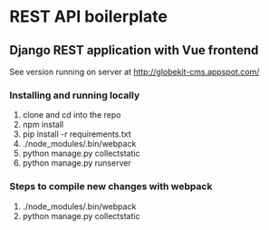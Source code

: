 # REST API boilerplate
## Django REST application with Vue frontend

See version running on server at http://globekit-cms.appspot.com/

### Installing and running locally

1. clone and cd into the repo
2. npm install
3. pip install -r requirements.txt
4. ./node_modules/.bin/webpack
5. python manage.py collectstatic
6. python manage.py runserver


### Steps to compile new changes with webpack

1. ./node_modules/.bin/webpack
2. python manage.py collectstatic